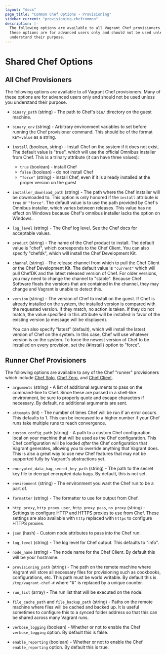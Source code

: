```yaml
---
layout: "docs"
page_title: "Common Chef Options - Provisioning"
sidebar_current: "provisioning-chefcommon"
description: |-
  The following options are available to all Vagrant Chef provisioners. Many of
  these options are for advanced users only and should not be used unless you
  understand their purpose.
---
```


# Shared Chef Options

## All Chef Provisioners

The following options are available to all Vagrant Chef provisioners. Many of
these options are for advanced users only and should not be used unless you
understand their purpose.

- `binary_path` (string) - The path to Chef's `bin/` directory on the guest
  machine.

- `binary_env` (string) - Arbitrary environment variables to set before running
  the Chef provisioner command. This should be of the format `KEY=value` as a
  string.

- `install` (boolean, string) - Install Chef on the system if it does not exist.
  The default value is "true", which will use the official Omnibus installer
  from Chef. This is a trinary attribute (it can have three values):

    - `true` (boolean) - install Chef
    - `false` (boolean) - do not install Chef
    - `"force"` (string) - install Chef, even if it is already installed at the
      proper version on the guest

- `installer_download_path` (string) - The path where the Chef installer will be
  downloaded to. This option is only honored if the `install` attribute is
  `true` or `"force"`. The default value is to use the path provided by Chef's
  Omnibus installer, which varies between releases. This value has no effect on
  Windows because Chef's omnibus installer lacks the option on Windows.

- `log_level` (string) - The Chef log level. See the Chef docs for acceptable
  values.

- `product` (string) - The name of the Chef product to install. The default
  value is "chef", which corresponds to the Chef Client. You can also specify
  "chefdk", which will install the Chef Development Kit.

- `channel` (string) - The release channel from which to pull the Chef Client
  or the Chef Development Kit. The default value is `"current"` which will pull
  ChefDK and the latest released version of Chef. For older versions, you may
  need to change the channel to "stable". Because Chef Software floats the
  versions that are contained in the channel, they may change and Vagrant is
  unable to detect this.

- `version` (string) - The version of Chef to install on the guest. If Chef is
  already installed on the system, the installed version is compared with the
  requested version. If they match, no action is taken. If they do not match,
  the value specified in this attribute will be installed in favor of the
  existing version (a message will be displayed).

  You can also specify "latest" (default), which will install the latest
  version of Chef on the system. In this case, Chef will use whatever
  version is on the system. To force the newest version of Chef to be
  installed on every provision, set the {#install} option to "force".


## Runner Chef Provisioners

The following options are available to any of the Chef "runner" provisioners
which include [Chef Solo](/docs/provisioning/chef_solo.html), [Chef Zero](/docs/provisioning/chef_zero.html), and [Chef Client](/docs/provisioning/chef_client.html).

* `arguments` (string) - A list of additional arguments to pass on the
  command-line to Chef. Since these are passed in a shell-like environment,
  be sure to properly quote and escape characters if necessary. By default,
  no additional arguments are sent.

* `attempts` (int) - The number of times Chef will be run if an error occurs.
  This defaults to 1. This can be increased to a higher number if your Chef
  runs take multiple runs to reach convergence.

* `custom_config_path` (string) - A path to a custom Chef configuration local
  on your machine that will be used as the Chef configuration. This Chef
  configuration will be loaded _after_ the Chef configuration that Vagrant
  generates, allowing you to override anything that Vagrant does. This is
  also a great way to use new Chef features that may not be supported fully
  by Vagrant's abstractions yet.

* `encrypted_data_bag_secret_key_path` (string) - The path to the secret key
  file to decrypt encrypted data bags. By default, this is not set.

* `environment` (string) - The environment you want the Chef run to be
  a part of.

* `formatter` (string) - The formatter to use for output from Chef.

* `http_proxy`, `http_proxy_user`, `http_proxy_pass`, `no_proxy` (string) - Settings
  to configure HTTP and HTTPS proxies to use from Chef. These settings are
  also available with `http` replaced with `https` to configure HTTPS proxies.

* `json` (hash) - Custom node attributes to pass into the Chef run.

* `log_level` (string) - The log level for Chef output. This defaults to
  "info".

* `node_name` (string) - The node name for the Chef Client. By default this
  will be your hostname.

* `provisioning_path` (string) - The path on the remote machine where Vagrant
  will store all necessary files for provisioning such as cookbooks, configurations,
  etc. This path must be world writable. By default this is
  `/tmp/vagrant-chef-#` where "#" is replaced by a unique counter.

* `run_list` (array) - The run list that will be executed on the node.

* `file_cache_path` and `file_backup_path` (string) - Paths on the remote
  machine where files will be cached and backed up. It is useful sometimes
  to configure this to a synced folder address so that this can be shared
  across many Vagrant runs.

* `verbose_logging` (boolean) - Whether or not to enable the Chef
  `verbose_logging` option. By default this is false.

* `enable_reporting` (boolean) - Whether or not to enable the Chef
  `enable_reporting` option. By default this is true.
